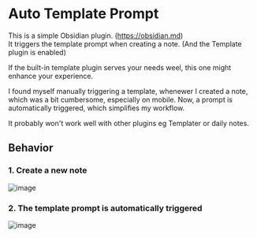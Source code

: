 # Auto Template Prompt

This is a simple Obsidian plugin. (https://obsidian.md)  
It triggers the template prompt when creating a note. (And the Template plugin is enabled)

If the built-in template plugin serves your needs weel, this one might enhance your experience. 

I found myself manually triggering a template, whenewer I created a note, which was a bit cumbersome, especially on mobile. 
Now, a prompt is automatically triggered, which simplifies my workflow.

It probably won't work well with other plugins eg Templater or daily notes. 

## Behavior
### 1. Create a new note
![image](https://user-images.githubusercontent.com/46031874/233847364-48e0ca1e-f8cc-4aff-a582-b9c9fdd215b8.png)
### 2. The template prompt is automatically triggered
![image](https://user-images.githubusercontent.com/46031874/233847405-6ad376cc-2d76-42fe-ba12-3e173d38163c.png)
